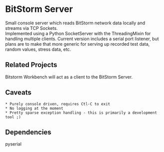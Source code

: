 BitStorm Server
===============

Small console server which reads BitStorm network data locally and streams via TCP Sockets.  
Implemented using a Python SocketServer with the ThreadingMixin for handling multiple clients.
Current version includes a serial port listener, but plans are to make that more generic
for serving up recorded test data, random values, stress data, etc.


Related Projects
----------------
Bitstorm Workbench will act as a client to the BitStorm Server.


Caveats
-------
	* Purely console driven, requires Ctl-C to exit
	* No logging at the moment
	* Pretty sparse exception handling - this is primarily a development tool ;)

Dependencies
------------
pyserial